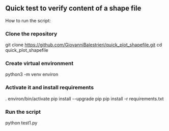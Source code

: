 ## Quick test to verify content of a shape file

How to run the script:

### Clone the repository
git clone https://github.com/GiovanniBalestrieri/quick_plot_shapefile.git
cd quick_plot_shapefile

### Create virtual environment
python3 -m venv environ


### Activate it and install requirements
. environ/bin/activate
pip install --upgrade pip
pip install -r requirements.txt

### Run the script
python test1.py


